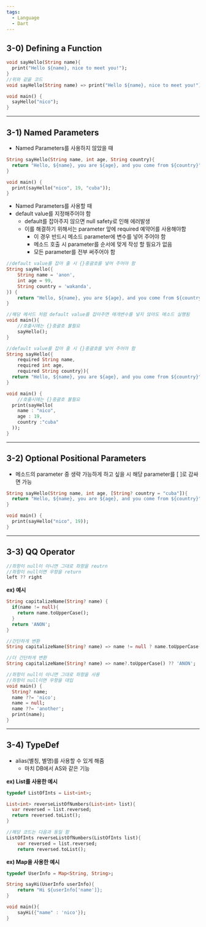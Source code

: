 ```yaml
---
tags:
  - Language
  - Dart
---
```

## 3-0) Defining a Function

```dart
void sayHello(String name){
  print("Hello ${name}, nice to meet you!");
}
//위와 같읕 코드
void sayHello(String name) => print("Hello ${name}, nice to meet you!");

void main() {
  sayHello("nico");
}
```

---
## 3-1) Named Parameters
- Named Parameters를 사용하지 않았을 때

```dart
String sayHello(String name, int age, String country){
  return "Hello, ${name}, you are ${age}, and you come from ${country}";
}

void main() {
  print(sayHello("nico", 19, "cuba"));
}
```

- Named Parameters를 사용할 때
- default value를 지정해주어야 함
    - default를 잡아주지 않으면 null safety로 인해 에러발생
    - 이를 해결하기 위해서는 parameter 앞에 required 예약어를 사용해야함
        - 이 경우 반드시 메소드 parameter에 변수를 넣어 주어야 함
        - 메소드 호출 시 parameter를 순서에 맞게 작성 할 필요가 없음
        - 모든 parameter를 전부 써주어야 함

```dart
//default value를 잡아 줄 시 {}중괄호를 넣어 주어야 함
String sayHello({
	String name = 'anon',
	int age = 99,
	String country = 'wakanda',
}) {
	return "Hello, ${name}, you are ${age}, and you come from ${country}";
}

//해당 메서드 처럼 default value를 잡아주면 매개변수를 넣지 않아도 메소드 실행됨
void main(){
	//호출시에는 {}중괄호 불필요
	sayHello();
}
```

```dart
//default value를 잡아 줄 시 {}중괄호를 넣어 주어야 함
String sayHello({
    required String name,
    required int age,
    required String country}){
  return "Hello, ${name}, you are ${age}, and you come from ${country}";
}

void main() {
	//호출시에는 {}중괄호 불필요
  print(sayHello(
    name : "nico",
    age : 19,
    country :"cuba"
  ));
}
```

---
## 3-2) Optional Positional Parameters
- 메소드의 parameter 중 생략 가능하게 하고 싶을 시 해당 parameter를 [ ]로 감싸면 가능

```dart
String sayHello(String name, int age, [String? country = "cuba"]){
  return "Hello, ${name}, you are ${age}, and you come from ${country}";
}

void main() {
  print(sayHello("nico", 19));
}
```

---
## 3-3) QQ Operator

```dart
//좌항이 null이 아니면 그대로 좌항을 reutrn
//좌항이 null이면 우항을 return
left ?? right
```

**ex) 예시**

```dart
String capitalizeName(String? name) {
  if(name != null){
    return name.toUpperCase();
  }
  return 'ANON';
}

//간단하게 변환
String capitalizeName(String? name) => name != null ? name.toUpperCase() : 'ANON';

//더 간단하게 변환
String capitalizeName(String? name) => name?.toUpperCase() ?? 'ANON';
```

```dart
//좌항이 null이 아니면 그대로 좌항을 사용
//좌항이 null이면 우항을 대입
void main() {
  String? name;
  name ??= 'nico';
  name = null;
  name ??= 'another';
  print(name);
}
```

---

## 3-4) TypeDef
- alias(별칭, 별명)를 사용할 수 있게 해줌
    - 마치 DB에서 AS와 같은 기능

**ex) List를 사용한 예시**

```dart
typedef ListOfInts = List<int>;

List<int> reverseListOfNumbers(List<int> list){
  var reversed = list.reversed;
  return reversed.toList();
}

//해당 코드는 다음과 동일 함
ListOfInts reverseListOfNumbers(ListOfInts list){
	var reversed = list.reversed;
	return reversed.toList();
```

**ex) Map을 사용한 예시**

```dart
typedef UserInfo = Map<String, String>;

String sayHi(UserInfo userInfo){
	return "Hi ${userInfo['name']};
}

void main(){
	sayHi({"name" : 'nico'});
}
```